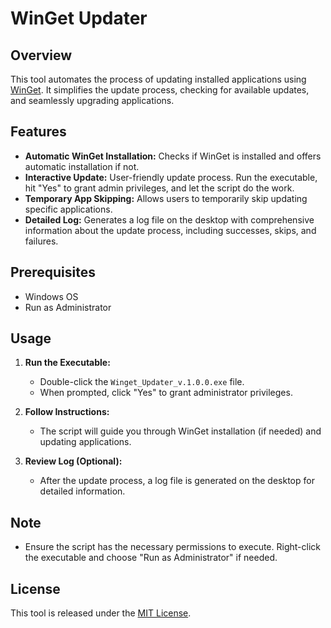 # WinGet Updater

## Overview

This tool automates the process of updating installed applications using [WinGet](https://github.com/microsoft/winget-cli). It simplifies the update process, checking for available updates, and seamlessly upgrading applications.

## Features

- **Automatic WinGet Installation:** Checks if WinGet is installed and offers automatic installation if not.
- **Interactive Update:** User-friendly update process. Run the executable, hit "Yes" to grant admin privileges, and let the script do the work.
- **Temporary App Skipping:** Allows users to temporarily skip updating specific applications.
- **Detailed Log:** Generates a log file on the desktop with comprehensive information about the update process, including successes, skips, and failures.

## Prerequisites

- Windows OS
- Run as Administrator

## Usage

1. **Run the Executable:**
   - Double-click the `Winget_Updater_v.1.0.0.exe` file.
   - When prompted, click "Yes" to grant administrator privileges.

2. **Follow Instructions:**
   - The script will guide you through WinGet installation (if needed) and updating applications.

3. **Review Log (Optional):**
   - After the update process, a log file is generated on the desktop for detailed information.

## Note

- Ensure the script has the necessary permissions to execute. Right-click the executable and choose "Run as Administrator" if needed.

## License

This tool is released under the [MIT License](LICENSE).
